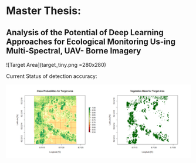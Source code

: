 # Master Thesis: 
## Analysis of the Potential of Deep Learning Approaches for Ecological Monitoring Us-ing Multi-Spectral, UAV- Borne Imagery

![Target Area](target_tiny.png =280x280)

Current Status of detection accuracy:

![Current Status](current_status.png)
